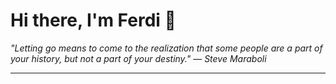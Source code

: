<h1>Hi there, I'm Ferdi 👋</h1>

<p><em>
  "Letting go means to come to the realization that some people are a part of your history, but not a part of your destiny." — Steve Maraboli
</em></p>

---
